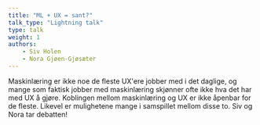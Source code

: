 ```yaml
---
title: "ML + UX = sant?"
talk_type: "Lightning talk"
type: talk
weight: 1
authors:
    - Siv Holen
    - Nora Gjøen-Gjøsæter
---
```

Maskinlæring er ikke noe de fleste UX'ere jobber med i det daglige, og mange som faktisk jobber med maskinlæring skjønner ofte ikke hva det har med UX å gjøre.  Koblingen mellom maskinlæring og UX er ikke åpenbar for de fleste. Likevel er mulighetene mange i samspillet mellom disse to. Siv og Nora tar debatten!
